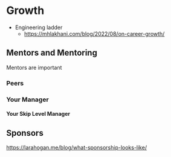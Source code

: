 # Growth

- Engineering ladder
  - https://mhlakhani.com/blog/2022/08/on-career-growth/

## Mentors and Mentoring

Mentors are important

### Peers

### Your Manager

#### Your Skip Level Manager

## Sponsors

https://larahogan.me/blog/what-sponsorship-looks-like/
